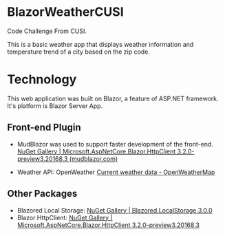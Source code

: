 # BlazorWeatherCUSI

Code Challenge From CUSI.

This is a basic weather app that displays weather information and temperature trend of a city based on the zip code.

# Technology

This web application was built on Blazor, a feature of ASP.NET framework. It's platform is Blazor Server App.

## Front-end Plugin

* MudBlazor was used to support faster development of the front-end.
[NuGet Gallery | Microsoft.AspNetCore.Blazor.HttpClient 3.2.0-preview3.20168.3 (mudblazor.com)](https://mudblazor.com/)

* Weather API: OpenWeather
[Current weather data - OpenWeatherMap](https://openweathermap.org/current)

## Other Packages

* Blazored Local Storage: [NuGet Gallery | Blazored.LocalStorage 3.0.0](https://www.nuget.org/packages/Blazored.LocalStorage/)
* Blazor HttpClient: [NuGet Gallery | Microsoft.AspNetCore.Blazor.HttpClient 3.2.0-preview3.20168.3](https://www.nuget.org/packages/Microsoft.AspNetCore.Blazor.HttpClient/3.2.0-preview3.20168.3)

